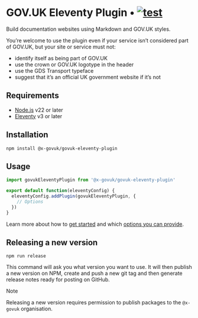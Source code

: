 # GOV.UK Eleventy Plugin • [![test](https://github.com/x-govuk/govuk-eleventy-plugin/actions/workflows/test.yml/badge.svg)](https://github.com/x-govuk/govuk-eleventy-plugin/actions/workflows/test.yml)

Build documentation websites using Markdown and GOV.UK styles.

You’re welcome to use the plugin even if your service isn’t considered part of GOV.UK, but your site or service must not:

- identify itself as being part of GOV.UK
- use the crown or GOV.UK logotype in the header
- use the GDS Transport typeface
- suggest that it’s an official UK government website if it’s not

## Requirements

- [Node.js](https://nodejs.org) v22 or later
- [Eleventy](https://www.11ty.dev) v3 or later

## Installation

`npm install @x-govuk/govuk-eleventy-plugin`

## Usage

```js
import govukEleventyPlugin from '@x-govuk/govuk-eleventy-plugin'

export default function(eleventyConfig) {
  eleventyConfig.addPlugin(govukEleventyPlugin, {
    // Options
  })
}
```

Learn more about how to [get started](https://x-govuk.github.io/govuk-eleventy-plugin/get-started/) and which [options you can provide](https://x-govuk.github.io/govuk-eleventy-plugin/options/).

## Releasing a new version

`npm run release`

This command will ask you what version you want to use. It will then publish a new version on NPM, create and push a new git tag and then generate release notes ready for posting on GitHub.

> [!NOTE]
> Releasing a new version requires permission to publish packages to the `@x-govuk` organisation.
